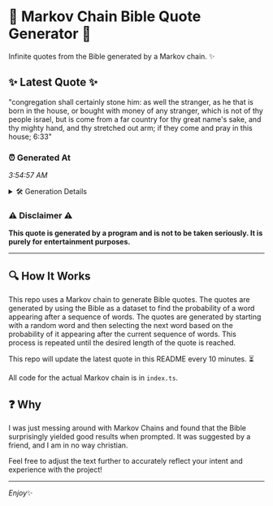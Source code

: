 # 📖 Markov Chain Bible Quote Generator 📖

Infinite quotes from the Bible generated by a Markov chain. ✨

## ✨ Latest Quote ✨
"congregation shall certainly stone him: as well the stranger, as he that is born in the house, or bought with money of any stranger, which is not of thy people israel, but is come from a far country for thy great name's sake, and thy mighty hand, and thy stretched out arm; if they come and pray in this house; 6:33"

### ⏰ Generated At
*3:54:57 AM*

<details>
    <summary>🛠️ Generation Details</summary>
    <p>
        <strong>🌱 Seed:</strong> congregation<br>
        <strong>🔄 Iterations:</strong> 60<br>
        <strong>📜 Context History:</strong><br>[ congregation ]: shall<br>[ congregation, shall ]: certainly<br>[ congregation, shall, certainly ]: stone<br>[ congregation, shall, certainly, stone ]: him:<br>[ congregation, shall, certainly, stone, him: ]: as<br>[ congregation, shall, certainly, stone, him:, as ]: well<br>[ shall, certainly, stone, him:, as, well ]: the<br>[ certainly, stone, him:, as, well, the ]: stranger,<br>[ stone, him:, as, well, the, stranger, ]: as<br>[ him:, as, well, the, stranger,, as ]: he<br>[ as, well, the, stranger,, as, he ]: that<br>[ well, the, stranger,, as, he, that ]: is<br>[ the, stranger,, as, he, that, is ]: born<br>[ stranger,, as, he, that, is, born ]: in<br>[ as, he, that, is, born, in ]: the<br>[ he, that, is, born, in, the ]: house,<br>[ that, is, born, in, the, house, ]: or<br>[ is, born, in, the, house,, or ]: bought<br>[ born, in, the, house,, or, bought ]: with<br>[ in, the, house,, or, bought, with ]: money<br>[ the, house,, or, bought, with, money ]: of<br>[ house,, or, bought, with, money, of ]: any<br>[ or, bought, with, money, of, any ]: stranger,<br>[ bought, with, money, of, any, stranger, ]: which<br>[ with, money, of, any, stranger,, which ]: is<br>[ money, of, any, stranger,, which, is ]: not<br>[ of, any, stranger,, which, is, not ]: of<br>[ any, stranger,, which, is, not, of ]: thy<br>[ stranger,, which, is, not, of, thy ]: people<br>[ which, is, not, of, thy, people ]: israel,<br>[ is, not, of, thy, people, israel, ]: but<br>[ not, of, thy, people, israel,, but ]: is<br>[ of, thy, people, israel,, but, is ]: come<br>[ thy, people, israel,, but, is, come ]: from<br>[ people, israel,, but, is, come, from ]: a<br>[ israel,, but, is, come, from, a ]: far<br>[ but, is, come, from, a, far ]: country<br>[ is, come, from, a, far, country ]: for<br>[ come, from, a, far, country, for ]: thy<br>[ from, a, far, country, for, thy ]: great<br>[ a, far, country, for, thy, great ]: name's<br>[ far, country, for, thy, great, name's ]: sake,<br>[ country, for, thy, great, name's, sake, ]: and<br>[ for, thy, great, name's, sake,, and ]: thy<br>[ thy, great, name's, sake,, and, thy ]: mighty<br>[ great, name's, sake,, and, thy, mighty ]: hand,<br>[ name's, sake,, and, thy, mighty, hand, ]: and<br>[ sake,, and, thy, mighty, hand,, and ]: thy<br>[ and, thy, mighty, hand,, and, thy ]: stretched<br>[ thy, mighty, hand,, and, thy, stretched ]: out<br>[ mighty, hand,, and, thy, stretched, out ]: arm;<br>[ hand,, and, thy, stretched, out, arm; ]: if<br>[ and, thy, stretched, out, arm;, if ]: they<br>[ thy, stretched, out, arm;, if, they ]: come<br>[ stretched, out, arm;, if, they, come ]: and<br>[ out, arm;, if, they, come, and ]: pray<br>[ arm;, if, they, come, and, pray ]: in<br>[ if, they, come, and, pray, in ]: this<br>[ they, come, and, pray, in, this ]: house;<br>[ come, and, pray, in, this, house; ]: 6:33<br>
    </p>
</details>

### ⚠️ Disclaimer ⚠️
**This quote is generated by a program and is not to be taken seriously. It is purely for entertainment purposes.**

---

## 🔍 How It Works

This repo uses a Markov chain to generate Bible quotes. The quotes are generated by using the Bible as a dataset to find the probability of a word appearing after a sequence of words. The quotes are generated by starting with a random word and then selecting the next word based on the probability of it appearing after the current sequence of words. This process is repeated until the desired length of the quote is reached.

This repo will update the latest quote in this README every 10 minutes. ⏳

All code for the actual Markov chain is in `index.ts`.

## ❓ Why

I was just messing around with Markov Chains and found that the Bible surprisingly yielded good results when prompted. 
It was suggested by a friend, and I am in no way christian.

Feel free to adjust the text further to accurately reflect your intent and experience with the project!

---

*Enjoy*✨
